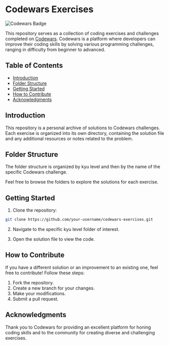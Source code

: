 # Codewars Exercises

![Codewars Badge](https://www.codewars.com/users/xocras/badges/small)

This repository serves as a collection of coding exercises and challenges completed on [Codewars](https://www.codewars.com/). Codewars is a platform where developers can improve their coding skills by solving various programming challenges, ranging in difficulty from beginner to advanced.

## Table of Contents

- [Introduction](#introduction)
- [Folder Structure](#folder-structure)
- [Getting Started](#getting-started)
- [How to Contribute](#how-to-contribute)
- [Acknowledgments](#acknowledgments)

## Introduction

This repository is a personal archive of solutions to Codewars challenges. Each exercise is organized into its own directory, containing the solution file and any additional resources or notes related to the problem.

## Folder Structure

The folder structure is organized by kyu level and then by the name of the specific Codewars challenge. 

Feel free to browse the folders to explore the solutions for each exercise.

## Getting Started

1. Clone the repository:

```bash
git clone https://github.com/your-username/codewars-exercises.git
```

2. Navigate to the specific kyu level folder of interest.

3. Open the solution file to view the code.

## How to Contribute

If you have a different solution or an improvement to an existing one, feel free to contribute! Follow these steps:

1. Fork the repository.
2. Create a new branch for your changes.
3. Make your modifications.
4. Submit a pull request.

## Acknowledgments

Thank you to Codewars for providing an excellent platform for honing coding skills and to the community for creating diverse and challenging exercises.


